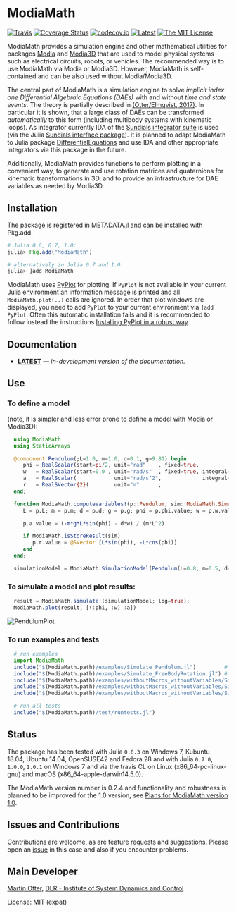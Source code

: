 # ModiaMath

[![Travis](https://travis-ci.org/ModiaSim/ModiaMath.jl.svg?branch=master)](https://travis-ci.org/ModiaSim/ModiaMath.jl)
[![Coverage Status](https://coveralls.io/repos/github/ModiaSim/ModiaMath.jl/badge.svg?branch=master)](https://coveralls.io/github/ModiaSim/ModiaMath.jl?branch=master)
[![codecov.io](http://codecov.io/github/ModiaSim/ModiaMath.jl/coverage.svg?branch=master)](http://codecov.io/github/ModiaSim/ModiaMath.jl?branch=master)
[![Latest](https://img.shields.io/badge/docs-latest-blue.svg)](https://ModiaSim.github.io/ModiaMath.jl/latest)
[![The MIT License](https://img.shields.io/badge/license-MIT-orange.svg?style=flat-square)](https://github.com/ModiaSim/ModiaMath.jl/blob/master/LICENSE.md)


ModiaMath provides a simulation engine and other mathematical utilities for packages
[Modia](https://github.com/ModiaSim/Modia.jl) and [Modia3D](https://github.com/ModiaSim/Modia3D.jl)
that are used to model physical systems such as electrical circuits, robots, or vehicles.
The recommended way is to use ModiaMath via Modia or Modia3D.
However, ModiaMath is self-contained and can be also used without Modia/Modia3D.

The central part of ModiaMath is a simulation engine to solve
*implicit index one Differential Algebraic Equations (DAEs)*
with and without *time and state events*. The theory is partially described in
[(Otter/Elmqvist, 2017)](http://www.ep.liu.se/ecp/132/064/ecp17132565.pdf).
In particular it is shown, that a large class of DAEs can be transformed *automatically* to this
form (including multibody systems with kinematic loops). As integrator currently
IDA of the [Sundials integrator suite](https://computation.llnl.gov/projects/sundials)
is used (via the Julia [Sundials interface package](https://github.com/JuliaDiffEq/Sundials.jl)).
It is planned to adapt ModiaMath to Julia package
[DifferentialEquations](https://github.com/JuliaDiffEq/DifferentialEquations.jl)
and use IDA and other appropriate integrators via this package in the future.

Additionally, ModiaMath provides functions to perform plotting in a convenient way,
to generate and use rotation matrices and quaternions for kinematic transformations in 3D,
and to provide an infrastructure for DAE variables as needed by Modia3D.


## Installation

The package is registered in METADATA.jl and can be installed with Pkg.add.

```julia
# Julia 0.6, 0.7, 1.0:
julia> Pkg.add("ModiaMath")

# alternatively in Julia 0.7 and 1.0:
julia> ]add ModiaMath
```

ModiaMath uses [PyPlot](https://github.com/JuliaPy/PyPlot.jl) for plotting.
If `PyPlot` is not available in your current Julia environment
an information message is printed and all `ModiaMath.plot(..)` calls are ignored.
In order that plot windows are displayed, you need to add `PyPlot` to your current environment
via `]add PyPlot`. Often this automatic installation fails and it is recommended to follow
instead the instructions
[Installing PyPlot in a robust way](https://github.com/ModiaSim/ModiaMath.jl/wiki/Installing-PyPlot-in-a-robust-way).


## Documentation

- [**LATEST**](https://ModiaSim.github.io/ModiaMath.jl/latest) &mdash; *in-development version of the documentation.*


## Use

### To define a model
(note, it is simpler and less error prone to define a model with Modia or Modia3D):

```julia
  using ModiaMath
  using StaticArrays

  @component Pendulum(;L=1.0, m=1.0, d=0.1, g=9.81) begin
     phi = RealScalar(start=pi/2, unit="rad"    , fixed=true,               numericType=ModiaMath.XD_EXP)
     w   = RealScalar(start=0.0 , unit="rad/s"  , fixed=true, integral=phi, numericType=ModiaMath.XD_EXP)
     a   = RealScalar(            unit="rad/s^2",             integral=w  , numericType=ModiaMath.DER_XD_EXP)
     r   = RealSVector{2}(        unit="m"      ,                           numericType=ModiaMath.WC)
  end;

  function ModiaMath.computeVariables!(p::Pendulum, sim::ModiaMath.SimulationState)
     L = p.L; m = p.m; d = p.d; g = p.g; phi = p.phi.value; w = p.w.value

     p.a.value = (-m*g*L*sin(phi) - d*w) / (m*L^2)

     if ModiaMath.isStoreResult(sim)
        p.r.value = @SVector [L*sin(phi), -L*cos(phi)]
     end
  end;

  simulationModel = ModiaMath.SimulationModel(Pendulum(L=0.8, m=0.5, d=0.2), stopTime=5.0);

```


### To simulate a model and plot results:

```julia
  result = ModiaMath.simulate!(simulationModel; log=true);
  ModiaMath.plot(result, [(:phi, :w) :a])
```

![PendulumPlot](https://ModiaSim.github.io/ModiaMath.jl/resources/images/pendulumPlot.svg)


### To run examples and tests
```julia
  # run examples
  import ModiaMath
  include("$(ModiaMath.path)/examples/Simulate_Pendulum.jl")         # ODE as index-0 DAE
  include("$(ModiaMath.path)/examples/Simulate_FreeBodyRotation.jl") # index-1 DAE
  include("$(ModiaMath.path)/examples/withoutMacros_withoutVariables/Simulate_PendulumDAE.jl") # index-3 DAE
  include("$(ModiaMath.path)/examples/withoutMacros_withoutVariables/Simulate_SimpleStateEvents.jl")
  include("$(ModiaMath.path)/examples/withoutMacros_withoutVariables/Simulate_BouncingBall.jl")

  # run all tests
  include("$(ModiaMath.path)/test/runtests.jl")
```


## Status

The package has been tested with Julia `0.6.3` on Windows 7, Kubuntu 18.04, Ubuntu 14.04, OpenSUSE42 and Fedora 28
and with Julia `0.7.0`, `1.0.0`, `1.0.1` on Windows 7 and via the travis CL
on Linux (x86_64-pc-linux-gnu) and macOS (x86_64-apple-darwin14.5.0).

The ModiaMath version number is 0.2.4 and functionality and robustness is planned to be improved for the 1.0 version,
see [Plans for ModiaMath version 1.0](https://ModiaSim.github.io/ModiaMath.jl/latest/man/Plans.html).


## Issues and Contributions

Contributions are welcome, as are feature requests and suggestions.
Please open an [issue](https://github.com/ModiaSim/ModiaMath.jl/issues) in this case and also if you encounter problems.


## Main Developer
[Martin Otter](https://rmc.dlr.de/sr/en/staff/martin.otter/),
[DLR - Institute of System Dynamics and Control](https://www.dlr.de/sr/en)

License: MIT (expat)
